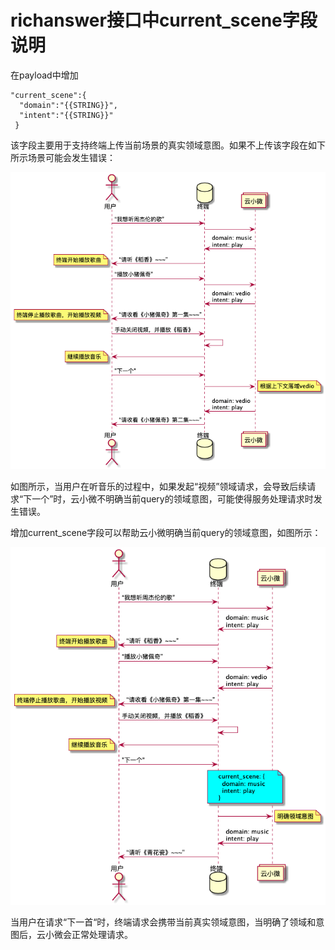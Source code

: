 # richanswer接口中current_scene字段说明

在payload中增加

```
"current_scene":{
  "domain":"{{STRING}}",
  "intent":"{{STRING}}"
 }
```

该字段主要用于支持终端上传当前场景的真实领域意图。如果不上传该字段在如下所示场景可能会发生错误：

![三个接口使用方法](img/current_scene_error.png)

如图所示，当用户在听音乐的过程中，如果发起“视频”领域请求，会导致后续请求“下一个”时，云小微不明确当前query的领域意图，可能使得服务处理请求时发生错误。

增加current_scene字段可以帮助云小微明确当前query的领域意图，如图所示：

![三个接口使用方法](img/current_scene_correct.png)

当用户在请求“下一首“时，终端请求会携带当前真实领域意图，当明确了领域和意图后，云小微会正常处理请求。
